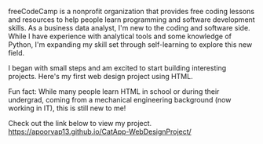 freeCodeCamp is a nonprofit organization that provides free coding lessons and resources to help people learn programming and software development skills. 
As a business data analyst, I'm new to the coding and software side. While I have experience with analytical tools and some knowledge of Python, I'm expanding my skill set through self-learning to explore this new field.

I began with small steps and am excited to start building interesting projects. Here's my first web design project using HTML.

Fun fact: While many people learn HTML in school or during their undergrad, coming from a mechanical engineering background (now working in IT), this is still new to me!

Check out the link below to view my project.
https://apoorvap13.github.io/CatApp-WebDesignProject/

